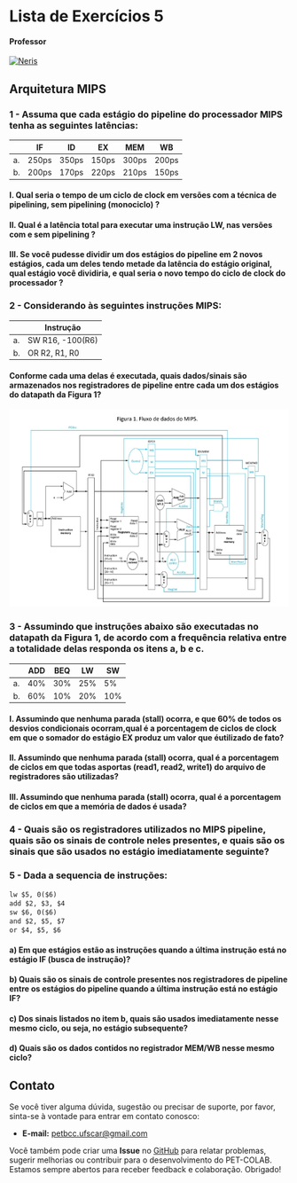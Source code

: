 # Lista de Exercícios 5

#### Professor
[![Neris](https://img.shields.io/badge/Luciano_Neris-%2300599C.svg?style=for-the-badge&logo=GoogleScholar&logoColor=white)](https://site.dc.ufscar.br/docente/5cee7e5d48365a001679f750)


## Arquitetura MIPS

### 1 - Assuma que cada estágio do pipeline do processador MIPS tenha as seguintes latências:

|    |  IF   |  ID   |  EX   |  MEM  |  WB   | 
|----|-------|-------|-------|-------|-------|
| a. | 250ps | 350ps | 150ps | 300ps | 200ps |
| b. | 200ps | 170ps | 220ps | 210ps | 150ps |

#### I. Qual seria o tempo de um ciclo de clock em versões com a técnica de pipelining, sem pipelining (monociclo) ?

#### II. Qual é a latência total para executar uma instrução LW, nas versões com e sem pipelining ?

#### III. Se você pudesse dividir um dos estágios do pipeline em 2 novos estágios, cada um deles tendo metade da latência do estágio original, qual estágio você dividiria, e qual seria o novo tempo do ciclo de clock do processador ?

### 2 - Considerando às seguintes instruções MIPS:

|    |    Instrução     |
|----|------------------|
| a. | SW R16, -100(R6) |
| b. | OR R2, R1, R0    |

#### Conforme cada uma delas é executada, quais dados/sinais são armazenados nos registradores de pipeline entre cada um dos estágios do datapath da Figura 1?

![Fluxo Dados](https://raw.githubusercontent.com/petbccufscar/.github/main/pet-colab/Arq1/imagem_2024-03-18_171859137.png)

### 3 - Assumindo que instruções abaixo são executadas no datapath da Figura 1, de acordo com a frequência relativa entre a totalidade delas responda os itens a, b e c.

|    |  ADD   |  BEQ  |  LW   |  SW  |
|----|--------|-------|-------|------|
| a. | 40% | 30% | 25% | 5% | 
| b. | 60%| 10% | 20% | 10% |

#### I. Assumindo que nenhuma parada (stall) ocorra, e que 60% de todos os desvios condicionais ocorram,qual é a porcentagem de ciclos de clock em que o somador do estágio EX produz um valor que éutilizado de fato?

#### II. Assumindo que nenhuma parada (stall) ocorra, qual é a porcentagem de ciclos em que todas asportas (read1, read2, write1) do arquivo de registradores são utilizadas?

#### III. Assumindo que nenhuma parada (stall) ocorra, qual é a porcentagem de ciclos em que a memória de dados é usada?

### 4 - Quais são os registradores utilizados no MIPS pipeline, quais são os sinais de controle neles presentes, e quais são os sinais que são usados no estágio imediatamente seguinte?

### 5 - Dada a sequencia de instruções:

```
lw $5, 0($6)
add $2, $3, $4
sw $6, 0($6)
and $2, $5, $7
or $4, $5, $6
```
#### a) Em que estágios estão as instruções quando a última instrução está no estágio IF (busca de instrução)?

#### b) Quais são os sinais de controle presentes nos registradores de pipeline entre os estágios do pipeline quando a última instrução está no estágio IF?

#### c) Dos sinais listados no item b, quais são usados imediatamente nesse mesmo ciclo, ou seja, no estágio subsequente?

#### d) Quais são os dados contidos no registrador MEM/WB nesse mesmo ciclo?

## Contato

Se você tiver alguma dúvida, sugestão ou precisar de suporte, por favor, sinta-se à vontade para entrar em contato conosco:

- **E-mail:** petbcc.ufscar@gmail.com

Você também pode criar uma **Issue** no [GitHub](https://github.com/petbccufscar/pet-colab/issues) para relatar problemas, sugerir melhorias ou contribuir para o desenvolvimento do PET-COLAB. Estamos sempre abertos para receber feedback e colaboração. Obrigado!